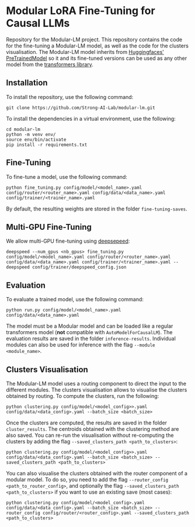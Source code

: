 # Modular LoRA Fine-Tuning for Causal LLMs

Repository for the Modular-LM project. This repository contains the code for the fine-tuning a Modular-LM model, as well as the code for the clusters visualisation. The Modular-LM model inherits from [Huggingfaces' PreTrainedModel](https://huggingface.co/docs/transformers/main_classes/model) so it and its fine-tuned versions can be used as any other model from the [transformers library](https://huggingface.co/docs/transformers/index).


## Installation

To install the repository, use the following command:

```
git clone https://github.com/Strong-AI-Lab/modular-lm.git
```

To install the dependencies in a virtual environment, use the following:
```
cd modular-lm
python -m venv env/
source env/bin/activate
pip install -r requirements.txt
```



## Fine-Tuning

To fine-tune a model, use the following command:
```
python fine_tuning.py config/model/<model_name>.yaml config/router/<router_name>.yaml config/data/<data_name>.yaml config/trainer/<trainer_name>.yaml
```

By default, the resulting weights are stored in the folder `fine-tuning-saves`.

## Multi-GPU Fine-Tuning

We allow multi-GPU fine-tuning using [deepsepeed](https://github.com/microsoft/DeepSpeed):
```
deepspeed --num_gpus <nb_gpus> fine_tuning.py config/model/<model_name>.yaml config/router/<router_name>.yaml config/data/<data_name>.yaml config/trainer/<trainer_name>.yaml --deepspeed config/trainer/deepspeed_config.json
```



## Evaluation

To evaluate a trained model, use the following command:
```
python run.py config/model/<model_name>.yaml config/data/<data_name>.yaml
```
The model must be a Modular model and can be loaded like a regular transformers model (**not** compatible with `AutoModelForCausalLM`). The evaluation results are saved in the folder `inference-results`. Individual modules can also be used for inference with the flag `--module <module_name>`.



## Clusters Visualisation

The Modular-LM model uses a routing component to direct the input to the different modules. The clusters visualisation allows to visualise the clusters obtained by routing. To compute the clusters, run the following:
```
python clustering.py config/model/<model_config>>.yaml config/data/<data_config>.yaml --batch_size <batch_size>
```

Once the clusters are computed, the results are saved in the folder `cluster_results`. The centroids obtained with the clustering method are also saved. You can re-run the visualisation without re-computing the clusters by adding the flag `--saved_clusters_path <path_to_clusters>`:
```	
python clustering.py config/model/<model_config>>.yaml config/data/<data_config>.yaml --batch_size <batch_size> --saved_clusters_path <path_to_clusters>
```

You can also visualise the clusters obtained with the router component of a modular model. To do so, you need to add the flag `--router_config <path_to_router_config>`, and optionally the flag `--saved_clusters_path <path_to_clusters>` if you want to use an existing save (most cases):
```
python clustering.py config/model/<model_config>.yaml config/data/<data_config>.yaml --batch_size <batch_size> --router_config config/router/<router_config>.yaml --saved_clusters_path <path_to_clusters>
```

